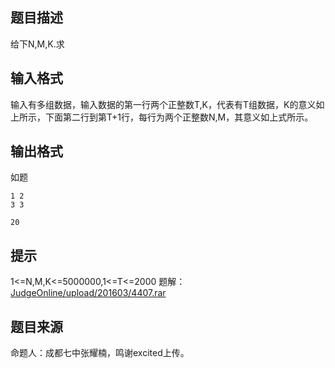 


## 题目描述
给下N,M,K.求
## 输入格式
输入有多组数据，输入数据的第一行两个正整数T,K，代表有T组数据，K的意义如上所示，下面第二行到第T+1行，每行为两个正整数N,M，其意义如上式所示。
## 输出格式
如题

```input1
1 2
3 3 

```

```output1
20
```

## 提示
1<=N,M,K<=5000000,1<=T<=2000
题解：[JudgeOnline/upload/201603/4407.rar](/JudgeOnline/upload/201603/4407.rar)
## 题目来源
命题人：成都七中张耀楠，鸣谢excited上传。


